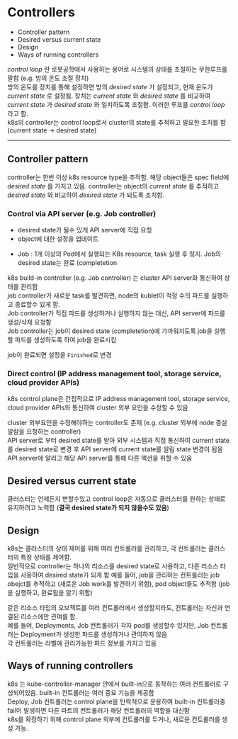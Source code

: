 # Controllers

- Controller pattern
- Desired versus current state
- Design
- Ways of running controllers

_control loop_ 란 로봇공학에서 사용하는 용어로 시스템의 상태를 조절하는 무한루프를 말함 (e.g. 방의 온도 조절 장치)  
방의 온도를 장치를 통해 설정하면 방의 _desired state_ 가 설정되고, 현재 온도가 _current state_ 로 설정됨. 장치는 _current state_ 와 _desired state_ 를 비교하여
_current state_ 가 _desired state_ 와 일치하도록 조절함. 이러한 루프를 _control loop_ 라고 함.  
k8s의 controller는 control loop로서 cluster의 state를 추적하고 필요한 조치를 함 (current state -> desired state)

---

## Controller pattern

controller는 한번 이상 k8s resource type을 추적함. 해당 object들은 spec field에 _desired state_ 를 가지고 있음. controller는 object의 _current
state_ 를 추적하고 _desired state_ 와 비교하여 _desired state_ 가 되도록 조치함.

### Control via API server (e.g. Job controller)

- desired state가 될수 있게 API server에 직접 요청
- object에 대한 설정을 업데이트

* Job : 1개 이상의 Pod에서 실행되는 K8s resource, task 실행 후 정지. Job의 desired state는 완료 (completetion

k8s build-in controller (e.g. Job controller) 는 cluster API server화 통신하여 상태를 관리함  
job controller가 새로운 task를 발견하면, node의 kublet이 적정 수의 파드를 실행하고 종료할수 있게 함.   
Job controller가 직접 파드를 생성하거나 실행하지 않는 대신, API server에 파드를 생성/삭제 요청함  
Job controller는 job이 desired state (completetion)에 가까워지도록 job을 실행할 파드를 생성하도록 하여 job을 완료시킴

job이 완료되면 설정을 `Finished`로 변경

### Direct control (IP address management tool, storage service, cloud provider APIs)

k8s control plane은 간접적으로 IP address management tool, storage service, cloud provider APIs와 통신하여 cluster 외부 요인을 수정할 수 있음

cluster 외부요인을 수정해야하는 controller도 존재 (e.g. cluster 외부에 node 증설 알람을 요청하는 controller)  
API server로 부터 desired state를 받아 외부 시스템과 직접 통신하여 current state를 desired state로 변경 후 API server에 current state를 알림
state 변경이 됨을 API server에 알리고 해당 API server를 통해 다른 액션을 취할 수 있음

## Desired versus current state

클러스터는 언제든지 변할수있고 control loop은 자동으로 클러스터를 원하는 상태로 유지하려고 노력함 (**결국 desired state가 되지 않을수도 있음**)

## Design

k8s는 클러스터의 상태 제어를 위해 여러 컨트롤러를 관리하고, 각 컨트롤러는 클러스터의 특정 상태를 제어함.   
일반적으로 controller는 하나의 리소스를 desired state로 사용하고, 다른 리소스 타입을 사용하여 desired state가 되게 함
예를 들어, job을 관리하는 컨트롤러는 job obejct를 추적하고 (새로운 Job work를 발견하기 위함), pod object들도 추적함 (job을 실행하고, 완료됨을 알기 위함)

같은 리소스 타입의 오브젝트를 여러 컨트롤러에서 생성할지라도, 컨트롤러는 자신과 연결된 리소스에만 관여를 함.  
예를 들어, Deployments, Job 컨트롤러가 각자 pod를 생성할수 있지만, Job 컨트롤러는 Deployment가 생성한 파드를 생성하거나 관여하지 않음  
각 컨트롤러는 라벨에 관리가능한 파드 정보를 가지고 있음

## Ways of running controllers

k8s 는 kube-controller-manager 안에서 built-in으로 동작하는 여러 컨트롤러로 구성되어있음. built-in 컨트롤러는 여러 중요 기능을 제공함  
Deploy, Job 컨트롤러는 control plane을 탄력적으로 운용하여 built-in 컨트롤러중 fail이 발생하면 다른 파트의 컨트롤러가 해당 컨트롤러의 역할을 대신함  
k8s를 확장하기 위해 control plane 외부에 컨트롤러를 두거나, 새로운 컨트롤러를 생성 가능.

